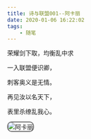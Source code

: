 ```yaml
---
title: 诗与联盟001--阿卡丽
date: 2020-01-06 16:22:02
tags:
    - 随笔
---
```

荣耀剑下取，均衡乱中求
<!--more-->

一入联盟便识卿，

刺客奥义是无情。

再见汝以名天下，

表里杀缭乱我心。



<div>
  <img style="max-width: 450px;border-radius:10px; border:2px solid #696969" src="http://img.buxiaoxing.com/uPic/2022/07/25124640-ipishN-image-20220725124637556.png" alt="阿卡丽" />
</div>



